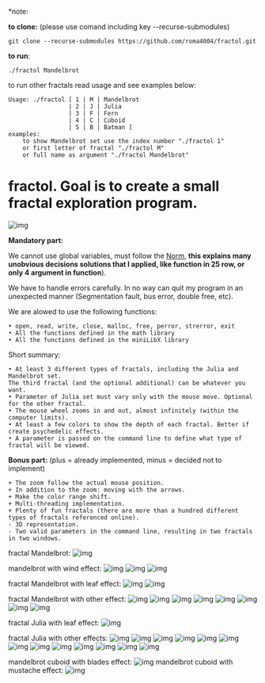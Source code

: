 *note: 

**to clone:** (please use comand including key --recurse-submodules)

```git clone --recurse-submodules https://github.com/roma4004/fractol.git```

**to run**:

 ```./fractol Mandelbrot```


to run other fractals read usage and see examples below:

```
Usage: ./fractol [ 1 | M | Mandelbrot
                 | 2 | J | Julia
                 | 3 | F | Fern
                 | 4 | C | Cuboid
                 | 5 | B | Batman ]
examples:
    to show Mandelbrot set use the index number "./fractol 1"
    or first letter of fractal "./fractol M"
    or full name as argument "./fractol Mandelbrot"
```


# fractol. Goal is to create a small fractal exploration program.
![img](https://github.com/roma4004/fractol/blob/master/images/Screen%20Shot%202018-09-05%20at%207.32.47%20PM.png)

**Mandatory part:**

We cannot use global variables, must follow the [Norm](https://github.com/roma4004/fdf/blob/master/documentation/norme.en.pdf), **this explains many unobvious decisions solutions that I applied, like function in 25 row, or only 4 argument in function**).

We have to handle errors carefully. In no way can quit my program in an unexpected
manner (Segmentation fault, bus error, double free, etc).
	
   We are alowed to use the following functions:
   
	• open, read, write, close, malloc, free, perror, strerror, exit	
	• All the functions defined in the math library
	• All the functions defined in the miniLibX library

Short summary:

 	• At least 3 different types of fractals, including the Julia and Mandelbrot set.
    The third fractal (and the optional additional) can be whatever you want.
 	• Parameter of Julia set must vary only with the mouse move. Optional for the other fractal.
 	• The mouse wheel zooms in and out, almost infinitely (within the computer limits).
 	• At least a few colors to show the depth of each fractal. Better if create psychedelic effects.
 	• A parameter is passed on the command line to define what type of fractal will be viewed.

**Bonus part:** (plus = already implemented, minus = decided not to implement)
	
	+ The zoom follow the actual mouse position.
	+ In addition to the zoom: moving with the arrows.
	+ Make the color range shift.
	+ Multi-threading implementation.
	+ Plenty of fun fractals (there are more than a hundred different types of fractals referenced online).
	- 3D representation.
	- Two valid parameters in the command line, resulting in two fractals in two windows.

fractal Mandelbrot:
![img](https://github.com/roma4004/fractol/blob/master/images/Screen%20Shot%202018-09-05%20at%207.27.31%20PM.png)

mandelbrot with wind effect:
![img](https://github.com/roma4004/fractol/blob/master/images/Screen%20Shot%202018-09-04%20at%201.09.48%20PM.png)
![img](https://github.com/roma4004/fractol/blob/master/images/Screen%20Shot%202018-09-04%20at%201.10.06%20PM.png)
![img](https://github.com/roma4004/fractol/blob/master/images/Screen%20Shot%202018-09-04%20at%202.59.18%20PM.png)

fractal Mandelbrot with leaf effect:
![img](https://github.com/roma4004/fractol/blob/master/images/Screen%20Shot%202018-09-05%20at%205.53.26%20PM.png)
![img](https://github.com/roma4004/fractol/blob/master/images/Screen%20Shot%202018-09-05%20at%206.59.50%20PM.png)

fractal Mandelbrot with other effect:
![img](https://github.com/roma4004/fractol/blob/master/images/Screen%20Shot%202018-09-11%20at%203.54.16%20PM.png)
![img](https://github.com/roma4004/fractol/blob/master/images/Screen%20Shot%202018-09-11%20at%203.55.54%20PM.png)
![img](https://github.com/roma4004/fractol/blob/master/images/Screen%20Shot%202018-09-11%20at%203.57.17%20PM.png)
![img](https://github.com/roma4004/fractol/blob/master/images/Screen%20Shot%202018-09-11%20at%204.00.13%20PM.png)
![img](https://github.com/roma4004/fractol/blob/master/images/Screen%20Shot%202018-09-11%20at%204.02.18%20PM.png)
![img](https://github.com/roma4004/fractol/blob/master/images/Screen%20Shot%202018-09-11%20at%204.03.52%20PM.png)
![img](https://github.com/roma4004/fractol/blob/master/images/Screen%20Shot%202018-09-11%20at%204.38.16%20PM.png)
![img](https://github.com/roma4004/fractol/blob/master/images/Screen%20Shot%202018-09-05%20at%206.59.16%20PM.png)

fractal Julia with leaf effect: 
![img](https://github.com/roma4004/fractol/blob/master/images/Screen%20Shot%202018-09-08%20at%207.53.16%20PM.png)

fractal Julia with other effects: 
![img](https://github.com/roma4004/fractol/blob/master/images/Screen%20Shot%202018-09-10%20at%201.04.00%20PM.png)
![img](https://github.com/roma4004/fractol/blob/master/images/Screen%20Shot%202018-09-06%20at%208.18.55%20PM.png)
![img](https://github.com/roma4004/fractol/blob/master/images/Screen%20Shot%202018-09-06%20at%208.19.39%20PM.png)
![img](https://github.com/roma4004/fractol/blob/master/images/Screen%20Shot%202018-09-06%20at%208.20.34%20PM.png)
![img](https://github.com/roma4004/fractol/blob/master/images/Screen%20Shot%202018-09-06%20at%208.20.58%20PM.png)
![img](https://github.com/roma4004/fractol/blob/master/images/Screen%20Shot%202018-10-10%20at%203.47.14%20PM.png)
![img](https://github.com/roma4004/fractol/blob/master/images/Screen%20Shot%202018-10-10%20at%203.48.29%20PM.png)
![img](https://github.com/roma4004/fractol/blob/master/images/Screen%20Shot%202018-09-06%20at%208.26.10%20PM.png)
![img](https://github.com/roma4004/fractol/blob/master/images/Screen%20Shot%202018-09-06%20at%208.26.22%20PM.png)
![img](https://github.com/roma4004/fractol/blob/master/images/Screen%20Shot%202018-09-06%20at%208.26.51%20PM.png)
![img](https://github.com/roma4004/fractol/blob/master/images/Screen%20Shot%202018-09-06%20at%209.07.19%20PM.png)
![img](https://github.com/roma4004/fractol/blob/master/images/Screen%20Shot%202018-09-16%20at%205.34.07%20PM.png)
![img](https://github.com/roma4004/fractol/blob/master/images/Screen%20Shot%202018-09-16%20at%205.35.19%20PM.png)

mandelbrot cuboid with blades effect:
![img](https://github.com/roma4004/fractol/blob/master/images/Screen%20Shot%202018-09-08%20at%206.37.41%20PM.png)
mandelbrot cuboid with mustache effect:
![img](https://github.com/roma4004/fractol/blob/master/images/Screen%20Shot%202018-09-11%20at%205.42.42%20PM.png)


